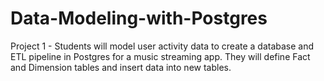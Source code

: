 # Data-Modeling-with-Postgres
Project 1 - Students will model user activity data to create a database and ETL pipeline in Postgres for a music streaming app. They will define Fact and Dimension tables and insert data into new tables.
